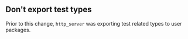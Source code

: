 ## Don't export test types

Prior to this change, `http_server` was exporting test related types to user packages.
